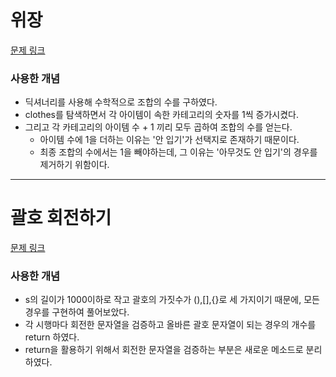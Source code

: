 # 위장
[문제 링크](https://school.programmers.co.kr/learn/courses/30/lessons/42578)

### 사용한 개념
- 딕셔너리를 사용해 수학적으로 조합의 수를 구하였다.
- clothes를 탐색하면서 각 아이템이 속한 카테고리의 숫자를 1씩 증가시켰다.
- 그리고 각 카테고리의 아이템 수 + 1 끼리 모두 곱하여 조합의 수를 얻는다.
    * 아이템 수에 1을 더하는 이유는 '안 입기'가 선택지로 존재하기 때문이다.
    * 최종 조합의 수에서는 1을 빼야하는데, 그 이유는 '아무것도 안 입기'의 경우를 제거하기 위함이다.
       
---
       
# 괄호 회전하기
[문제 링크](https://school.programmers.co.kr/learn/courses/30/lessons/76502)

### 사용한 개념
- s의 길이가 1000이하로 작고 괄호의 가짓수가 (),[],{}로 세 가지이기 때문에, 모든 경우를 구현하여 풀어보았다.
- 각 시행마다 회전한 문자열을 검증하고 올바른 괄호 문자열이 되는 경우의 개수를 return 하였다.
- return을 활용하기 위해서 회전한 문자열을 검증하는 부분은 새로운 메소드로 분리하였다.